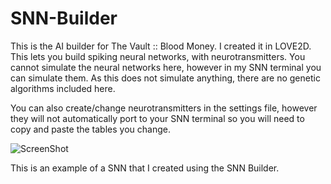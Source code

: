# SNN-Builder
This is the AI builder for The Vault :: Blood Money. I created it in LOVE2D. This lets you build spiking neural networks, with neurotransmitters. You cannot simulate the neural networks here, however in my SNN terminal you can simulate them. As this does not simulate anything, there are no genetic algorithms included here.

You can also create/change neurotransmitters in the settings file, however they will not automatically port to your SNN terminal so you will need to copy and paste the tables you change.

![ScreenShot](https://raw.githubusercontent.com/WaffloidRBX/SNN-Builder/master/example.png)

This is an example of a SNN that I created using the SNN Builder.
